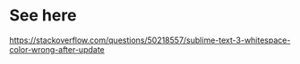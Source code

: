 # See here
https://stackoverflow.com/questions/50218557/sublime-text-3-whitespace-color-wrong-after-update
